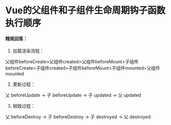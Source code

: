 # Vue的父组件和子组件生命周期钩子函数执行顺序

#### 精简回答：

1. 加载渲染流程：

父组件beforeCreate>父组件created>父组件beforeMount>子组件beforeCreate>子组件created>子组件beforeMount>子组件mounted>父组件mounted

2. 更新过程：

父 beforeUpdate -> 子 beforeUpdate -> 子 updated -> 父 updated

3. 销毁过程：

父 beforeDestroy -> 子 beforeDestroy -> 子 destroyed -> 父 destroyed
